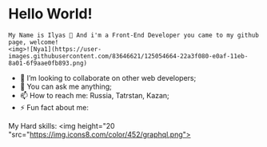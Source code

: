 ### <h1>Hello World!</h1> 
    My Name is Ilyas 👋 And i'm a Front-End Developer you came to my github page, welcome!
    <img>![Nya1](https://user-images.githubusercontent.com/83646621/125054664-22a3f080-e0af-11eb-8a01-6f9aae0fb893.png)
</img>



- 👯 I’m looking to collaborate on other web developers;
- 💬 You can ask me anything;
- 📫 How to reach me: Russia, Tatrstan, Kazan;
- ⚡ Fun fact about me: 


 My Hard skills:
 <img height="20 "src="https://img.icons8.com/color/452/graphql.png">
